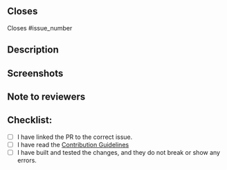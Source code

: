 ## Closes

Closes #issue_number 

<!-- Replace <`issue_number`> with the Issue number to link it with this PR -->
<!-- Example: Closes #1-->

<!-- #1 stands for the issue number you are fixing -->

## Description

<!-- List all the proposed changes in your PR -->

## Screenshots

<!-- Add all the screenshots which support your changes -->

## Note to reviewers

<!-- Add notes to reviewers if applicable -->

## Checklist:

<!--
<!-- Tick the checkboxes to ensure you've done everything correctly => [x] represents a checkbox  -->

- [ ] I have linked the PR to the correct issue.
- [ ] I have read the [Contribution Guidelines](https://github.com/OSCode-Community/OSCodeCommunitySite/blob/master/CONTRIBUTING.md)
- [ ] I have built and tested the changes, and they do not break or show any errors.

<!--
Thank you for contributing to OSCodeCommunitySite! 

Contributing Conventions:

1. Include descriptive PR titles with [<component-name>] prepended.

By following the community's contribution conventions upfront, the review process will 
be accelerated and your PR merged more quickly.
-->

